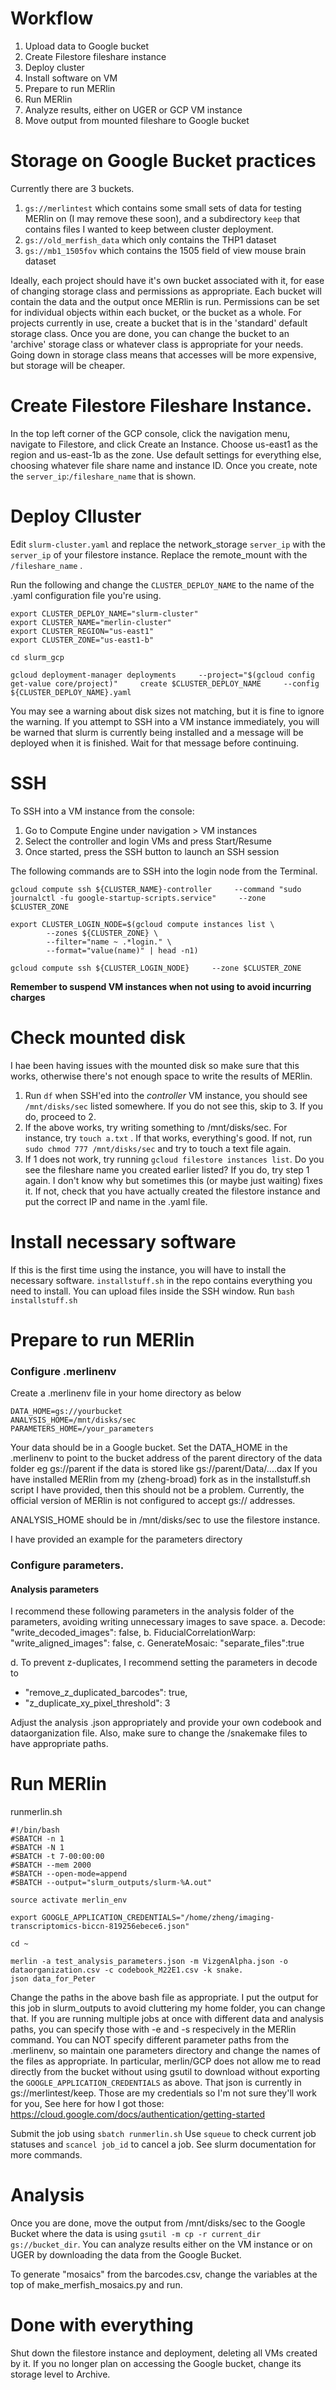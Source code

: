 # Workflow
1. Upload data to Google bucket
2. Create Filestore fileshare instance
3. Deploy cluster
4. Install software on VM
5. Prepare to run MERlin
6. Run MERlin
7. Analyze results, either on UGER or GCP VM instance
8. Move output from mounted fileshare to Google bucket

# Storage on Google Bucket practices
Currently there are 3 buckets. 
1. `gs://merlintest` which contains some small sets of data for testing MERlin on (I may remove these soon), and a subdirectory `keep` that contains files I wanted to keep between cluster deployment.
2. `gs://old_merfish_data` which only contains the THP1 dataset
3. `gs://mb1_1505fov` which contains the 1505 field of view mouse brain dataset

Ideally, each project should have it's own bucket associated with it, for ease of changing storage class and permissions as appropriate. Each bucket will contain the data and the output once MERlin is run. Permissions can be set for individual objects within each bucket, or the bucket as a whole. For projects currently in use, create a bucket that is in the 'standard' default storage class. Once you are done, you can change the bucket to an 'archive' storage class or whatever class is appropriate for your needs. Going down in storage class means that accesses will be more expensive, but storage will be cheaper. 

# Create Filestore Fileshare Instance.
In the top left corner of the GCP console, click the navigation menu, navigate to Filestore, and click Create an Instance. Choose us-east1 as the region and us-east-1b as the zone. Use default settings for everything else, choosing whatever file share name and instance ID. Once you create, note the `server_ip`:`/fileshare_name` that is shown. 

# Deploy Clluster 
Edit `slurm-cluster.yaml` and replace the network_storage `server_ip` with the `server_ip` of your filestore instance. Replace the remote_mount with the `/fileshare_name` .


Run the following and change the ```CLUSTER_DEPLOY_NAME``` to the name of the .yaml configuration file you're using. 
```
export CLUSTER_DEPLOY_NAME="slurm-cluster"
export CLUSTER_NAME="merlin-cluster"
export CLUSTER_REGION="us-east1"
export CLUSTER_ZONE="us-east1-b"

cd slurm_gcp

gcloud deployment-manager deployments     --project="$(gcloud config get-value core/project)"     create $CLUSTER_DEPLOY_NAME     --config ${CLUSTER_DEPLOY_NAME}.yaml
```
You may see a warning about disk sizes not matching, but it is fine to ignore the warning. 
If you attempt to SSH into a VM instance immediately, you will be warned that slurm is currently being installed and a message will be deployed when it is finished. Wait for that message before continuing.

# SSH
To SSH into a VM instance from the console:
1. Go to Compute Engine under navigation > VM instances
2. Select the controller and login VMs and press Start/Resume
3. Once started, press the SSH button to launch an SSH session 

The following commands are to SSH into the login node from the Terminal.
```
gcloud compute ssh ${CLUSTER_NAME}-controller     --command "sudo journalctl -fu google-startup-scripts.service"     --zone $CLUSTER_ZONE

export CLUSTER_LOGIN_NODE=$(gcloud compute instances list \
        --zones ${CLUSTER_ZONE} \
        --filter="name ~ .*login." \
        --format="value(name)" | head -n1)

gcloud compute ssh ${CLUSTER_LOGIN_NODE}     --zone $CLUSTER_ZONE
```

**Remember to suspend VM instances when not using to avoid incurring charges**

# Check mounted disk
I hae been having issues with the mounted disk so make sure that this works, otherwise there's not enough space to write the results of MERlin.
1. Run ```df``` when SSH'ed into the _controller_ VM instance, you should see `/mnt/disks/sec` listed somewhere. If you do not see this, skip to 3. If you do, proceed to 2.
2. If the above works, try writing something to /mnt/disks/sec. For instance, try ```touch a.txt``` . If that works, everything's good. If not, run ```sudo chmod 777 /mnt/disks/sec``` and try to touch a text file again.
3. If 1 does not work, try running `gcloud filestore instances list`. Do you see the fileshare name you created earlier listed? If you do, try step 1 again. I don't know why but sometimes this (or maybe just waiting) fixes it. If not, check that you have actually created the filestore instance and put the correct IP and name in the .yaml file.

# Install necessary software
If this is the first time using the instance, you will have to install the necessary software. `installstuff.sh` in the repo contains everything you need to install.
You can upload files inside the SSH window. Run ``` bash installstuff.sh ```

# Prepare to run MERlin
### Configure .merlinenv
Create a .merlinenv file in your home directory as below
```
DATA_HOME=gs://yourbucket
ANALYSIS_HOME=/mnt/disks/sec
PARAMETERS_HOME=/your_parameters
```

Your data should be in a Google bucket. Set the DATA_HOME in the .merlinenv to point to the bucket address of the parent directory of the data folder eg gs://parent if the data is stored like gs://parent/Data/....dax 
If you have installed MERlin from my (zheng-broad) fork as in the installstuff.sh script I have provided, then this should not be a problem. Currently, the official version of MERlin is not configured to accept gs:// addresses.

ANALYSIS_HOME should be in /mnt/disks/sec to use the filestore instance. 

I have provided an example for the parameters directory
### Configure parameters. 
#### Analysis parameters
I recommend these following parameters in the analysis folder of the parameters, avoiding writing unnecessary images to save space.
a. Decode: "write_decoded_images": false,
b. FiducialCorrelationWarp: "write_aligned_images": false,
c. GenerateMosaic: "separate_files":true 

d. To prevent z-duplicates, I recommend setting the parameters in decode to
* "remove_z_duplicated_barcodes": true,
* "z_duplicate_xy_pixel_threshold": 3

Adjust the analysis .json appropriately and provide your own codebook and dataorganization file. Also, make sure to change the /snakemake files to have appropriate paths.

# Run MERlin
runmerlin.sh
```
#!/bin/bash
#SBATCH -n 1
#SBATCH -N 1
#SBATCH -t 7-00:00:00
#SBATCH --mem 2000
#SBATCH --open-mode=append
#SBATCH --output="slurm_outputs/slurm-%A.out"

source activate merlin_env

export GOOGLE_APPLICATION_CREDENTIALS="/home/zheng/imaging-transcriptomics-biccn-819256ebece6.json"

cd ~

merlin -a test_analysis_parameters.json -m VizgenAlpha.json -o dataorganization.csv -c codebook_M22E1.csv -k snake.
json data_for_Peter
```
Change the paths in the above bash file as appropriate. I put the output for this job in slurm_outputs to avoid cluttering my home folder, you can change that. 
If you are running multiple jobs at once with different data and analysis paths, you can specify those with -e and -s respecively in the MERlin command. You can NOT specify different parameter paths from the .merlinenv, so maintain one parameters directory and change the names of the files as appropriate.
In particular, merlin/GCP does not allow me to read directly from the bucket without using gsutil to download without exporting the `GOOGLE_APPLICATION_CREDENTIALS` as above. That json is currently in gs://merlintest/keep. Those are my credentials so I'm not sure they'll work for you, See here for how I got those: https://cloud.google.com/docs/authentication/getting-started

Submit the job using `sbatch runmerlin.sh`
Use `squeue` to check current job statuses and `scancel job_id` to cancel a job. See slurm documentation for more commands.

# Analysis
Once you are done, move the output from /mnt/disks/sec to the Google Bucket where the data is using `gsutil -m cp -r current_dir gs://bucket_dir`. You can analyze results either on the VM instance or on UGER by downloading the data from the Google Bucket.

To generate "mosaics" from the barcodes.csv, change the variables at the top of make_merfish_mosaics.py and run.

# Done with everything
Shut down the filestore instance and deployment, deleting all VMs created by it. If you no longer plan on accessing the Google bucket, change its storage level to Archive. 


    
